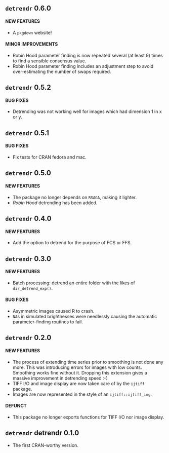 ## `detrendr` 0.6.0 

#### NEW FEATURES 
* A `pkgdown` website!

#### MINOR IMPROVEMENTS
* Robin Hood parameter finding is now repeated several (at least 9) times to find a sensible consensus value.
* Robin Hood parameter finding includes an adjustment step to avoid over-estimating the number of swaps required.


## `detrendr` 0.5.2

#### BUG FIXES
* Detrending was not working well for images which had dimension 1 in x or y.


## `detrendr` 0.5.1

#### BUG FIXES
* Fix tests for CRAN fedora and mac.


## `detrendr` 0.5.0

#### NEW FEATURES
* The package no longer depends on `RSAGA`, making it lighter.
* _Robin Hood_ detrending has been added.


## `detrendr` 0.4.0

#### NEW FEATURES
* Add the option to detrend for the purpose of FCS or FFS.


## `detrendr` 0.3.0

#### NEW FEATURES
* Batch processing: detrend an entire folder with the likes of `dir_detrend_exp()`.

#### BUG FIXES
* Asymmetric images caused R to crash.
* `NA`s in simulated brightnesses were needlessly causing the automatic parameter-finding routines to fail.


## `detrendr` 0.2.0

#### NEW FEATURES
* The process of extending time series prior to smoothing is not done any more. This was introducing errors for images with low counts. Smoothing works fine without it. Dropping this extension gives a massive improvement in detrending speed :-)
* TIFF I/O and image display are now taken care of by the `ijtiff` package.
* Images are now represented in the style of an `ijtiff::ijtiff_img`.

#### DEFUNCT
* This package no longer exports functions for TIFF I/O nor image display.


## `detrendr` detrendr 0.1.0
* The first CRAN-worthy version.
